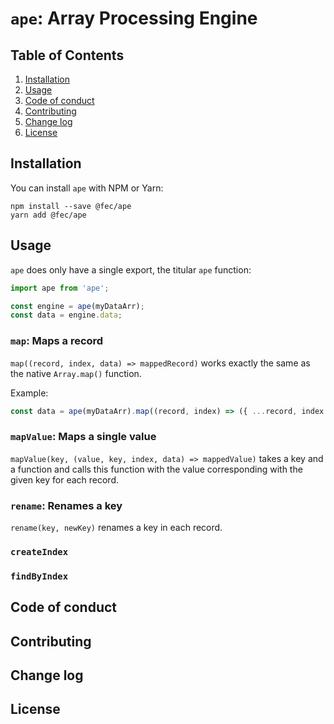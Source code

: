 # `ape`: Array Processing Engine

## Table of Contents

1. [Installation](#installation)
2. [Usage](#usage)
3. [Code of conduct](#code-of-conduct)
4. [Contributing](#contributing)
5. [Change log](#change-log)
6. [License](#license)

## Installation

You can install `ape` with NPM or Yarn:

```shell
npm install --save @fec/ape
yarn add @fec/ape
```

## Usage

`ape` does only have a single export, the titular `ape` function:

```javascript
import ape from 'ape';

const engine = ape(myDataArr);
const data = engine.data;
```

### `map`: Maps a record

`map((record, index, data) => mappedRecord)` works exactly the same as the native `Array.map()` function.

Example:

```javascript
const data = ape(myDataArr).map((record, index) => ({ ...record, index })).data;
```

### `mapValue`: Maps a single value

`mapValue(key, (value, key, index, data) => mappedValue)` takes a key and a function and calls this function with the value corresponding with the given key for each record.

### `rename`: Renames a key

`rename(key, newKey)` renames a key in each record.

### `createIndex`

### `findByIndex`

## Code of conduct

## Contributing

## Change log

## License
